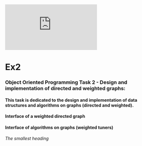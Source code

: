 ![This is an image](https://upload.wikimedia.org/wikipedia/commons/e/e2/Ariel_University_Logo.pdf)


# Ex2
### Object Oriented Programming Task 2 - Design and implementation of directed and weighted graphs:
####  This task is dedicated to the design and implementation of data structures and algorithms on graphs (directed and weighted).

#### Interface of a weighted directed graph
#### Interface of algorithms on graphs (weighted tuners)
###### The smallest heading
